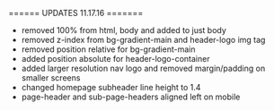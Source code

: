 ====== UPDATES 11.17.16 =======
- removed 100% from html, body and added to just body
- removed z-index from bg-gradient-main and header-logo img tag
- removed position relative for bg-gradient-main
- added position absolute for header-logo-container
- added larger resolution nav logo and removed margin/padding on smaller screens
- changed homepage subheader line height to 1.4
- page-header and sub-page-headers aligned left on mobile